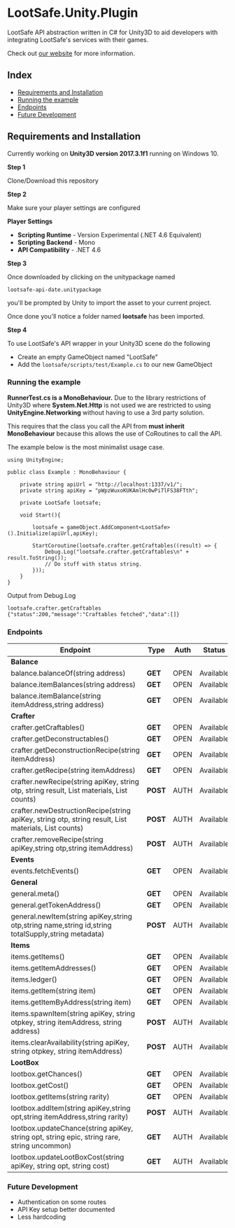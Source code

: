 # LootSafe.Unity.Plugin

LootSafe API abstraction written in C# for Unity3D to aid developers with integrating LootSafe's services with their games.

Check out [our website](http://lootsafe.io/) for more information.

## Index

* [Requirements and Installation](#requirements-and-installation)
* [Running the example](#running-the-example)
* [Endpoints](#endpoints)
* [Future Development](#future-development)

## Requirements and Installation

Currently working on **Unity3D version 2017.3.1f1** running on Windows 10.

**Step 1** 

Clone/Download this repository

**Step 2** 

Make sure your player settings are configured

**Player Settings**

* **Scripting Runtime** - Version Experimental (.NET 4.6 Equivalent)
* **Scripting Backend** - Mono
* **API Compatibility** - .NET 4.6

**Step 3** 

Once downloaded by clicking on the unitypackage named

```
lootsafe-api-date.unitypackage
```

you'll be prompted by Unity to import the asset to your current project.

Once done you'll notice a folder named **lootsafe** has been imported.

**Step 4**

To use LootSafe's API wrapper in your Unity3D scene do the following

* Create an empty GameObject named "LootSafe"
* Add the ```lootsafe/scripts/test/Example.cs``` to our new GameObject

### Running the example

**RunnerTest.cs is a MonoBehaviour.** Due to the library restrictions of Unity3D where **System.Net.Http** is not used we are restricted to using **UnityEngine.Networking** without having to use a 3rd party solution. 

This requires that the class you call the API from **must inherit MonoBehaviour** because this allows the use of CoRoutines to call the API.

The example below is the most minimalist usage case.

```
using UnityEngine;

public class Example : MonoBehaviour {

    private string apiUrl = "http://localhost:1337/v1/";
    private string apiKey = "pWpzWuxoKUKAmlHc0wPi7lFS38FTth";

    private LootSafe lootsafe;

    void Start(){

        lootsafe = gameObject.AddComponent<LootSafe>().Initialize(apiUrl,apiKey);

        StartCoroutine(lootsafe.crafter.getCraftables((result) => {
            Debug.Log("lootsafe.crafter.getCraftables\n" + result.ToString());
            // Do stuff with status string.
        }));
    }
}
```

Output from Debug.Log
```
lootsafe.crafter.getCraftables
{"status":200,"message":"Craftables fetched","data":[]}
```

### Endpoints

 Endpoint  | Type | Auth | Status |
|---|---|---|---|
| **Balance**   |   |   |   |
| balance.balanceOf(string address)  | **GET**  | OPEN  | Available |
| balance.itemBalances(string address)  | **GET**  | OPEN  | Available |
| balance.itemBalance(string itemAddress,string address)  | **GET**  | OPEN   | Available |
| **Crafter**   |   |   |   |
| crafter.getCraftables()  | **GET**  | OPEN   | Available |
| crafter.getDeconstructables()  | **GET**  | OPEN   | Available |
| crafter.getDeconstructionRecipe(string itemAddress)  | **GET**  | OPEN   | Available |
| crafter.getRecipe(string itemAddress) | **GET**  | OPEN   | Available |
| crafter.newRecipe(string apiKey, string otp, string result, List<string> materials, List<string> counts)  | **POST**  | AUTH   | Available |
| crafter.newDestructionRecipe(string apiKey, string otp, string result, List<string> materials, List<string> counts)  | **POST**  | AUTH   | Available |
| crafter.removeRecipe(string apiKey,string otp,string itemAddress)  | **POST**  | AUTH   | Available 
| **Events**  |   |   |   |
| events.fetchEvents()  | **GET**  | OPEN   | Available |
| **General**  |   |   |   |
| general.meta()  | **GET**  | OPEN   | Available |
| general.getTokenAddress()  | **GET**  | OPEN   | Available |
| general.newItem(string apiKey,string otp,string name,string id,string totalSupply,string metadata) | **POST**  | AUTH   | Available |
| **Items**  |   |   |   |
| items.getItems()  | **GET**  | OPEN   | Available |
| items.getItemAddresses()  | **GET**  | OPEN   | Available |
| items.ledger()  | **GET**  | OPEN   | Available |
| items.getItem(string item)  | **GET**  | OPEN   | Available |
| items.getItemByAddress(string item) | **GET**  | OPEN   | Available |
| items.spawnItem(string apiKey, string otpkey, string itemAddress, string address)  | **POST**  | AUTH  | Available |
| items.clearAvailability(string apiKey, string otpkey, string itemAddress)  | **POST**  | AUTH  | Available |
| **LootBox** |   |   |   |
| lootbox.getChances()  | **GET**  | OPEN   | Available |
| lootbox.getCost()  | **GET**  | OPEN   | Available |
| lootbox.getItems(string rarity)  | **GET**  | OPEN   | Available |
| lootbox.addItem(string apiKey,string opt,string itemAddress,string rarity)  | **POST**  | AUTH  | Available |
| lootbox.updateChance(string apiKey, string opt, string epic, string rare, string uncommon) | **GET**  | AUTH  | Available |
| lootbox.updateLootBoxCost(string apiKey, string opt, string cost)  | **GET**  | AUTH  | Available |

### Future Development
* Authentication on some routes
* API Key setup better documented
* Less hardcoding
